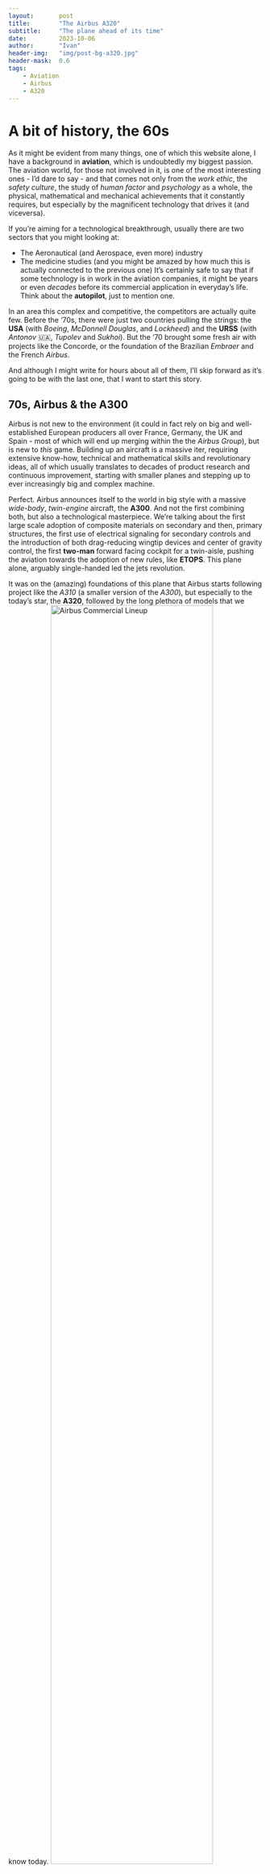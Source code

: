 ```yaml
---
layout:       post
title:        "The Airbus A320"
subtitle:     "The plane ahead of its time"
date:         2023-10-06
author:       "Ivan"
header-img:   "img/post-bg-a320.jpg"
header-mask:  0.6
tags:
    - Aviation
    - Airbus
    - A320
---
```

<script src="https://cdn.jsdelivr.net/npm/@splidejs/splide@4.1.4/dist/js/splide.min.js"></script>
<link href="https://cdn.jsdelivr.net/npm/@splidejs/splide@4.1.4/dist/css/splide.min.css" rel="stylesheet">

<style>
  .my-slider-progress {
    background: #ccc;
  }
  
  .my-slider-progress-bar {
    background: greenyellow;
    height: 2px;
    transition: width 400ms ease;
    width: 0;
  }
</style>

# A bit of history, the 60s
As it might be evident from many things, one of which this website alone, I have a background in **aviation**, which is undoubtedly my biggest passion.
The aviation world, for those not involved in it, is one of the most interesting ones - I’d dare to say - and that comes not only from the *work ethic*, the *safety culture*, the study of *human factor* and *psychology* as a whole, the physical, mathematical and mechanical achievements that it constantly requires, but especially by the magnificent technology that drives it (and viceversa).

If you’re aiming for a technological breakthrough, usually there are two sectors that you might looking at:
- The Aeronautical (and Aerospace, even more) industry
- The medicine studies (and you might be amazed by how much this is actually connected to the previous one)
It’s certainly safe to say that if some technology is in work in the aviation companies, it might be years or even *decades* before its commercial application in everyday’s life. Think about the **autopilot**, just to mention one.

In an area this complex and competitive, the competitors are actually quite few. Before the ‘70s, there were just two countries pulling the strings: the **USA** (with *Boeing*, *McDonnell Douglas*, and *Lockheed*) and the **URSS** (with *Antonov* 🇺🇦, *Tupolev* and *Sukhoi*).
But the ‘70 brought some fresh air with projects like the Concorde, or the foundation of the Brazilian *Embraer* and the French *Airbus*.

And although I might write for hours about all of them, I’ll skip forward as it’s going to be with the last one, that I want to start this story.

## 70s, Airbus & the A300
Airbus is not new to the environment (it could in fact rely on big and well-established European producers all over France, Germany, the UK and Spain - most of which will end up merging within the the *Airbus Group*), but is new to *this* game. Building up an aircraft is a massive iter, requiring extensive know-how, technical and mathematical skills and revolutionary ideas, all of which usually translates to decades of product research and continuous improvement, starting with smaller planes and stepping up to ever increasingly big and complex machine.

Perfect. Airbus announces itself to the world in big style with a massive *wide-body*, *twin-engine* aircraft, the **A300**. And not the first combining both, but also a technological masterpiece. We’re talking about the first large scale adoption of composite materials on secondary and then, primary structures, the first use of electrical signaling for secondary controls and the introduction of both drag-reducing wingtip devices and center of gravity control, the first **two-man** forward facing cockpit for a twin-aisle, pushing the aviation towards the adoption of new rules, like **ETOPS**. This plane alone, arguably single-handed led the jets revolution.

It was on the (amazing) foundations of this plane that Airbus starts following project like the *A310* (a smaller version of the *A300*), but especially to the today’s star, the **A320**, followed by the long plethora of models that we know today.
<img src="/img/Airbus/Airbus-Commercial.jpg" alt="Airbus Commercial Lineup" style="width:80%;">
## 80s, the A320 is born!
Ever since I started studying - and later on, working - with this beautiful aircraft, I’ve never stopped getting amazed by the infinite technological gems that brought it to the success it rightfully deserves.
As some might know, I work in the simulation industry, and have the indescribable luck of getting to work with machines of different eras, manufacturers, types or even minor revisions. And here, the definition of “never stop leaning”, gains an easy example. But one, amongst all, earned my respect the most: the A320 family.

The A320 is a *narrow-body*, twin engine, twin aisle, short-medium (and even long!) range aircraft. Second clean sheet Airbus, it continues with the work that the A300 started: getting out a plane nothing like the rest. And on doing so, it actually surpasses the gap the A300 started.
The A320 is, in fact, the first commercial plane adopting the **Fly-by-Wire** system, accompanied by a revolutionary **autopilot** and set of system **protections** and **redundancy**.

In a traditional aircraft, the pilot physically manipulates control surfaces like the yoke or stick, which are connected mechanically to the aircraft's control surfaces (ailerons, elevators, and rudders). In a fly-by-wire system, these **mechanical linkages** are **replaced** by electronic sensors and computers. FBW works on these components:

1. **Sensors:** Sensors on the aircraft measure pilot inputs (such as movement of the control stick or pedals), as well as various flight parameters like airspeed, altitude, and attitude (the orientation of the aircraft).
2. **Computer Control:** These sensor inputs are transmitted to a computer or a series of computers, often redundant for safety reasons. These computers interpret the pilot's commands and continuously monitor the aircraft's flight status.
3. **Control Surfaces:** Based on the data from the sensors and the pilot's inputs, the computers determine how to move the aircraft's control surfaces (ailerons, elevators, and rudders) to achieve the desired flight path.
4. **Actuators:** Electric or hydraulic actuators then move the control surfaces accordingly. These actuators are responsible for physically moving the aircraft's flight control surfaces as directed by the computer.

Different aircraft manufacturers and models may implement fly-by-wire systems with varying degrees of automation and sophistication. Some aircraft have partial fly-by-wire systems (like my beloved [737 MAX](/2019/08/27/MCAS/)), where only certain flight control surfaces are electronically controlled, while others, like our A320, have full fly-by-wire systems that control **all aspects of flight**.

### Flight Control Laws 
Fly-by-wire systems offer several advantages, like **Improved Control**, as they allow for more precise and responsive control of the aircraft, enhancing safety and maneuverability while **Reduceing Pilot Workload**, **Maintenance and Weight Savings**, since FBW systems can reduce the weight of the aircraft compared to traditional mechanical control systems and can be easier to maintain, but most importantly, they allow for **Envelope Protections**.
FBW systems can prevent the aircraft from entering dangerous flight conditions or stalls by limiting control inputs. Within Airbus, these protections take the name of **Flight Control Laws**, and are essentially 3:

#### Normal Law
-   **Normal Operations**: Normal Law is the standard mode of operation during most phases of flight when all systems are functioning correctly.
-   **Envelope Protection**: It provides extensive envelope protection, meaning it prevents the aircraft from exceeding its safe flight envelope. For example, it won't allow the aircraft to stall or perform extreme maneuvers.
-   **Load Factor Protection**: It limits the aircraft's load factor to ensure structural integrity.
-   **Pitch and Roll Control**: Normal Law offers full control of pitch and roll. The aircraft responds to the pilot's inputs in a predictable and stable manner.
-   **Auto-Trims**: It automatically trims the aircraft to maintain stability.

#### Alternate Law
-   **Degraded Systems**: Alternate Law is engaged when there is a partial loss of certain flight control system redundancy or when specific sensors fail.
-   **Envelope Protection Reduced**: Some aspects of envelope protection are reduced or eliminated. For instance, there might be no protection against high angle of attack or stall.
-   **Reduced Automation**: Flight control automation is reduced, and the aircraft responds more directly to pilot inputs. It may require greater pilot attention and skill.
-   **Auto-Trims**: Auto-trimming functions may be less active or unavailable.

#### Direct Law
-   **Severe System Failures**: Direct Law is the least automated mode and is typically activated in response to severe system failures, such as multiple sensor failures or complete loss of some flight control systems.
-   **Manual Control**: In Direct Law, the aircraft responds directly and linearly to the pilot's control inputs. There's no flight envelope protection, load factor protection, or auto-trim.
-   **Manual Trim**: The pilot may need to manually trim the aircraft for proper control.
-   **Reduced Redundancy**: Redundant systems are bypassed, and the aircraft operates with the remaining available control systems.

It's important to note that the transition between these laws is typically seamless and automatic, with the aircraft's systems responding to the situation at hand. Pilots are trained to handle these law changes and adapt their flying techniques accordingly, particularly in the event of degraded or failed systems. The primary goal of these control laws is to enhance safety and maintain control of the aircraft even in challenging situations.

## The A320 Family
Starting from the A320 itself, Airbus cleverly built on its base more variants, namely the A318, A319 and A321, with increasingly longer fuselages and often, range.

<section class="splide" id="commercial" aria-label="A320 Family">
  <div class="splide__track">
   <ul class="splide__list">
      <li class="splide__slide">
        <img src="/img/Airbus/A318.png" class='plane'>
        <div class="row">
          <div class="col-md-3 mb-4 mb-md-0">
                <b>Overall length</b>
                <div>31.44 m</div>
          </div>
          <div class="col-md-3 mb-4 mb-md-0">
                <b>Range</b>
                <div>5 750 km</div>
          </div>
          <div class="col-md-3 mb-4 mb-md-0">
                <b>Wing span</b>
                <div>34.10 m</div>
          </div>
          <div class="col-md-3 mb-4 mb-md-0">
                <b>Height</b>
                <div>12.56 m</div>
          </div>
        </div>
      </li>
	    <li class="splide__slide">
        <img src="/img/Airbus/A319.png" class='plane'>
        <div class="row">
          <div class="col-md-3 mb-4 mb-md-0">
                <b>Overall length</b>
                <div>33.84 m</div>
          </div>
          <div class="col-md-3 mb-4 mb-md-0">
                <b>Range</b>
                <div>6 900 km</div>
          </div>
          <div class="col-md-3 mb-4 mb-md-0">
                <b>Wing span</b>
                <div>35.80 m</div>
          </div>
          <div class="col-md-3 mb-4 mb-md-0">
                <b>Height</b>
                <div>11.76 m</div>
          </div>
        </div>
      </li>
	    <li class="splide__slide">
        <img src="/img/Airbus/A320.png" class='plane'>
        <div class="row">
          <div class="col-md-3 mb-4 mb-md-0">
                <b>Overall length</b>
                <div>37.57 m</div>
          </div>
          <div class="col-md-3 mb-4 mb-md-0">
                <b>Range</b>
                <div>6 300 km</div>
          </div>
          <div class="col-md-3 mb-4 mb-md-0">
                <b>Wing span</b>
                <div>35.80 m</div>
          </div>
          <div class="col-md-3 mb-4 mb-md-0">
                <b>Height</b>
                <div>11.76 m</div>
          </div>
        </div>
      </li>
	    <li class="splide__slide">
        <img src="/img/Airbus/A321.png" class='plane'>
        <div class="row">
          <div class="col-md-3 mb-4 mb-md-0">
                <b>Overall length</b>
                <div>44.51 m</div>
          </div>
          <div class="col-md-3 mb-4 mb-md-0">
                <b>Range</b>
                <div>7 400 km</div>
          </div>
          <div class="col-md-3 mb-4 mb-md-0">
                <b>Wing span</b>
                <div>35.80 m</div>
          </div>
          <div class="col-md-3 mb-4 mb-md-0">
                <b>Height</b>
                <div>11.76 m</div>
          </div>
        </div>
      </li>
    </ul>
  </div>
  
  <div class="airbus-commercial-progress"><!-- <div class="airbus-progress"> -->
    <div class="airbus-commercial-progress-bar"></div>
  </div>
</section>

Each variant and relative revisions also accommodates different specs, like:
- Variants: 100 and 200: 100 On the A320, missing wingfence, whereas A321 was just a enlonged version of the A320, so reduced range
- **Powerplants**, furtherly categorised by:
  - Engine OEM (*CFM*, *IAE*, *PW*)
  - Models (*CFM56* vs *LEAP-1A*, *V2500* vs *PW1100G*), based on generation
  - Revisions (*CFM-56`xx`*, *V25`xx`-A`x`*, *PW612`x`A*, *LEAP-1A`xx`*, *PW11`xx`G-JM*), based on a multitude of factors like aircraft variant (requiring different thrust options, varying outputting *kN*), performance and efficiency improvements (like minor bypass-ratio changes, combustion chambers improvements, reworked reversers deployment etc.)
- **Wings**: like introduction and modification of winglets, or minor modifications to the wing shape itself
- **Standards**: although each aircraft is independent and its features based on the registrations per se, Airbus works on new sets of features on so called standards. Consider them major software and (for the most part, minor) hardware modifications compared to each other. Find below *a few* highlight from some of them:
  - ***Std 1.0***: Initial Release
  - ***Std 1.4***: Updated FAC, Alternate sources for FMGC and MCDU, Updated ELAC, SEC and FCDC, changeover to LED Switch Lighting
  - ***Std 1.5***: Updated FCU, FMGC, BSCU, ISIS, CDLS and FADEC
  - ***Std 1.6***: Updated FMGC (commonality across all A320 family plus A330/340), FWC, ADIRS, ECU (on CFM Engine aircraft), EEC (on IAE Engine aircraft)
  - ***Std 1.8***: Updated FCU, RMP and ACP, LCD Screens instead of CRTs, FANS B
  - ***Std 1.9***: New AP/FD TCAS, ROPS, FANS A+/B+, ATSAW, Updated EFCS, FADEC
  - ***Std 2.0***: Support for new engine option, New BUSS, GLS, LED cockpit, Updated APU, WRX Panel
  - ***Std 2.1***: Continuous Descent Approach, SHARP, TOS2, Harmonized PFD, new FADEC, FANS C, ISIS and HUDs
  - ***Std 2.2***: Airport on screen (like A350)... `ongoing`

### A320E
Airbus initiated the A320 Enhanced (A320E) program in 2006, comprising a series of enhancements aimed at achieving a 4–5% increase in efficiency. These improvements encompassed the integration of large winglets (contributing to a 2% gain), aerodynamic refinements (1% enhancement), weight reduction measures, and the introduction of a new aircraft cabin.

Furthermore, engine enhancements were implemented to reduce fuel consumption by 1%. These engine improvements were first introduced in 2007 with the CFM56 Tech Insertion, followed by the V2500Select (One) in 2008.

### The A32xneo
The *A320neo family* (*neo* being Greek for "new", as well as an acronym for "New Engine Option") is based on the previous A319, A320, and A321 (enhanced variant).

Re-engined with **CFM LEAP** (*LEAP-1A*) or **Pratt & Whitney GTF** (*PW1100G*) engines and fitted with sharklets as standard, it is 15% to 20% more fuel efficient than prior models, retroactively renamed the A320*ceo* (Current/Classic Engine Option). It was launched on 1 December 2010, made its first flight on 25 September 2014 and was introduced by Lufthansa on 25 January 2016.

By 2019, the A320neo had a 60% market share against the competing Boeing 737 MAX. As of September 2023, a total of 9,717 A320neo family aircraft had been ordered by more than 130 customers, of which 2,983 aircraft had been delivered. The global A320neo fleet had completed more than 5.51 million flights over 11 million block hours with one hull loss being an airport-safety related or non-aeronautical accident.

A neo variant for the Airbus A318 was not proposed as it could have been developed should demand arise, but nowoadays this plan is no more an option due to the acquisition of the *Bombardier C series*, now rebranded as *Airbus A220*.
The A321neo also comes in 3 variants itself: 
- the standard *A321neo*, with all the modifications shared by the A319neo and A320neo
- the *A321LR* (*Long Range*), launched in 2015 - a longer (*7400km*) range **97t MTOW** (maximum takeoff weight) variant with three auxiliary fuel tanks
- the *A321XLR* (*eXtra Long Range*), still under certification - an even longer range variant, with *8700km* of effective range and MTOW of **101t**. This plane is intended to compete with the (still concept) **Boeing NMA**, commonly referred to as **797**.

<section class="splide" id="neo" aria-label="A32Xneo">
  <div class="splide__track">
   <ul class="splide__list">
      <li class="splide__slide">
        <img src="/img/Airbus/a319.png" class='plane'>
        <center><b>Classic Engine Option</b><p>Tiny</p></center>
      </li>
	    <li class="splide__slide">
        <img src="/img/Airbus/a319neo.png" class='plane'>
        <center><b>New Engine Option</b><p>BIG</p></center>
      </li>
    </ul>
  </div>
</section>

### Airbus Corporate Jets
Following the success of the **737-BBJ** (*Boeing Business Jet*), Airbus decided to join the business jet market with the **A319 Corporate Jet** in 1997. In 2007, **Airbus Corporate Jets**, a business unit of Airbus SAS and part of Airbus, is born.

The ACJ family is based on the successful A320 family of aircraft, beginning with the A319CJ. Up until now, any version of the A320 has been available as a corporate jet (aside from the *A321XLR*) with a 180-minute **ETOPS** rating. Changes over the passenger versions include an increase in service ceiling to 41,000 ft (12,000 m) and the use of a variable number of removable additional **fuel tanks**.

Although the term Airbus Corporate jet was initially used only for the A319CJ, it is now often used for all models, including the VIP widebodies.
Types include the A318 Elite to the double/triple-decked Airbus A380 Prestige (or at least, [they wished](https://simpleflying.com/saudia-arabia-private-a380/)). As of June 2019, 213 corporate and private jets are operating; 222 aircraft have been ordered, including 128 A320 family jets.

The Airbus Corporate Jet Centre is based in Toulouse, France, and specialises in single-aisle aircraft.

<section class="splide" id="corporate" aria-label="A320 Corporate Jet">
  <div class="splide__track">
   <ul class="splide__list">
      <li class="splide__slide">
        <img src="/img/Airbus/acj318.png" class='plane'>
        <div class="row">
          <div class="col-md-3 mb-4 mb-md-0">
                <b>ACJ318</b>
                <div>CEO only</div>
          </div>
          <div class="col-md-3 mb-4 mb-md-0">
                <b>Passengers</b>
                <div>14-18</div>
          </div>
          <div class="col-md-3 mb-4 mb-md-0">
                <b>Range</b>
                <div>7 800 km</div>
          </div>
          <div class="col-md-3 mb-4 mb-md-0">
                <b>Cost</b>
                <div>Undisclosed</div>
          </div>
        </div>
        <center><p>The ACJ Two Twenty replaced the NEO variant</p></center>
      </li>
	    <li class="splide__slide">
        <img src="/img/Airbus/acj319neo.png" class='plane'>
        <div class="row">
          <div class="col-md-3 mb-4 mb-md-0">
                <b>ACJ319</b>
                <div>CEO/NEO</div>
          </div>
          <div class="col-md-3 mb-4 mb-md-0">
                <b>Passengers</b>
                <div>19-50 / 8</div>
          </div>
          <div class="col-md-3 mb-4 mb-md-0">
                <b>Range</b>
                <div>11 100 / 12 500 km</div>
          </div>
          <div class="col-md-3 mb-4 mb-md-0">
                <b>Cost</b>
                <div>$105 / $107.5 M</div>
          </div>
        </div>
        <center><p>Additional fuel tanks can be installed</p></center>
      </li>
	    <li class="splide__slide">
        <img src="/img/Airbus/acj320neo.png" class='plane'>
        <div class="row">
          <div class="col-md-3 mb-4 mb-md-0">
                <b>ACJ320</b>
                <div>CEO/NEO</div>
          </div>
          <div class="col-md-3 mb-4 mb-md-0">
                <b>Passengers</b>
                <div>30 / 25</div>
          </div>
          <div class="col-md-3 mb-4 mb-md-0">
                <b>Range</b>
                <div>7 800 / 11 000 km</div>
          </div>
          <div class="col-md-3 mb-4 mb-md-0">
                <b>Cost</b>
                <div>$115 / $117 M</div>
          </div>
        </div>
        <center><p>Most sold variant, undisclosed orders</p></center>
      </li>
	    <li class="splide__slide">
        <img src="/img/Airbus/acj321.png" class='plane'>
        <div class="row">
          <div class="col-md-3 mb-4 mb-md-0">
                <b>ACJ321/LR</b>
                <div>CEO/NEO</div>
          </div>
          <div class="col-md-3 mb-4 mb-md-0">
                <b>Passengers</b>
                <div>8 / 19</div>
          </div>
          <div class="col-md-3 mb-4 mb-md-0">
                <b>Range</b>
                <div>7 800 / 15 140 km</div>
          </div>
          <div class="col-md-3 mb-4 mb-md-0">
                <b>Cost</b>
                <div>Undisclosed</div>
          </div>
        </div>
        <center><p>The first unit has been sold to the Luftwaffe</p></center>
      </li>
    </ul>
  </div>
  <!-- Add the progress bar element -->
  <div class="airbus-corporate-progress"><!-- <div class="airbus-progress"> -->
    <div class="airbus-corporate-progress-bar"></div>
  </div>
</section>

### The Freighters
One might be shocked, but even narrow-body planes can make up to be a good cargo boi, and the 737F makes a perfect example.
Of course, Airbus wanted to ride the wave and transfer the success of the A320 Family into the freighter world, making use of the efficiency and modern technology of this outstanding aircraft. Hence, the existing passenger version had been converted to cargo, giving life to the **A320**/**A321P2F**, aka "*Passenger To Freight*".

The A321P2F is uniquely positioned to replace ageing (but still beautiful) **757F**, and boasts the largest operator base and unprecedented feedstock for conversion - 4500+ in next 20 years.

<img src="/img/Airbus/a321p2f.png" alt="A321 Freighter" class="plane">

## Conclusion
Well, although there is an endless more to speak about this plane, what above is just a glance of the marvellous technical features that this plane embraces. Watching it back, with the eyes of a man in the '80s, it seems almost impossible to believe how this plane could still revolutionize and lead the commercial aviation industry *40 years later*.

And I guess it is safe to say that we will keep the habit of having this Airbus product flying over our head for years and decades to come.
Good job, *Airbus*.

<script>
var commercial = new Splide('#commercial', {
  type   : 'loop',
  pagination: false,
} );
var commbar    = commercial.root.querySelector( '.airbus-commercial-progress-bar' );
// Updates the bar width whenever the carousel moves:
commercial.on( 'mounted move', function () {
  var end  = commercial.Components.Controller.getEnd() + 1;
  var rate = Math.min( ( commercial.index + 1 ) / end, 1 );
  commbar.style.width = String( 100 * rate ) + '%';
} );
commercial.mount();

var neo = new Splide('#neo', {
  type   : 'loop',
  autoplay: true,
  padding: '10rem',
  arrows   : false,
  pagination: false,
} );
neo.mount();

var corporate = new Splide('#corporate', {
  type   : 'loop',
  pagination: false,
} );
var corpbar    = corporate.root.querySelector( '.airbus-corporate-progress-bar' );
// Updates the bar width whenever the carousel moves:
corporate.on( 'mounted move', function () {
  var end  = corporate.Components.Controller.getEnd() + 1;
  var rate = Math.min( ( corporate.index + 1 ) / end, 1 );
  corpbar.style.width = String( 100 * rate ) + '%';
} );
corporate.mount();
</script>
